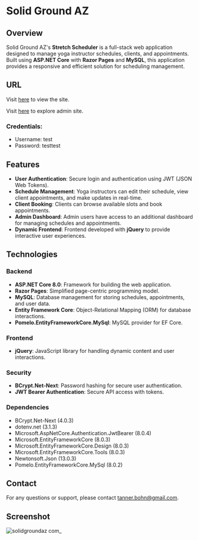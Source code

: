 # Solid Ground AZ

## Overview
Solid Ground AZ's **Stretch Scheduler** is a full-stack web application designed to manage yoga instructor schedules, clients, and appointments. Built using **ASP.NET Core** with **Razor Pages** and **MySQL**, this application provides a responsive and efficient solution for scheduling management.

## URL
Visit [here](https://solidgroundaz.com) to view the site.

Visit [here](https://solidgroundaz.com/admin) to explore admin site.
### Credentials:
- Username: test
- Password: testtest

## Features
- **User Authentication**: Secure login and authentication using JWT (JSON Web Tokens).
- **Schedule Management**: Yoga instructors can edit their schedule, view client appointments, and make updates in real-time.
- **Client Booking**: Clients can browse available slots and book appointments.
- **Admin Dashboard**: Admin users have access to an additional dashboard for managing schedules and appointments.
- **Dynamic Frontend**: Frontend developed with **jQuery** to provide interactive user experiences.

## Technologies
### Backend
- **ASP.NET Core 8.0**: Framework for building the web application.
- **Razor Pages**: Simplified page-centric programming model.
- **MySQL**: Database management for storing schedules, appointments, and user data.
- **Entity Framework Core**: Object-Relational Mapping (ORM) for database interactions.
- **Pomelo.EntityFrameworkCore.MySql**: MySQL provider for EF Core.

### Frontend
- **jQuery**: JavaScript library for handling dynamic content and user interactions.

### Security
- **BCrypt.Net-Next**: Password hashing for secure user authentication.
- **JWT Bearer Authentication**: Secure API access with tokens.

### Dependencies
- BCrypt.Net-Next (4.0.3)
- dotenv.net (3.1.3)
- Microsoft.AspNetCore.Authentication.JwtBearer (8.0.4)
- Microsoft.EntityFrameworkCore (8.0.3)
- Microsoft.EntityFrameworkCore.Design (8.0.3)
- Microsoft.EntityFrameworkCore.Tools (8.0.3)
- Newtonsoft.Json (13.0.3)
- Pomelo.EntityFrameworkCore.MySql (8.0.2)

## Contact

For any questions or support, please contact tanner.bohn@gmail.com.

## Screenshot

![solidgroundaz com_](https://github.com/user-attachments/assets/da699142-8989-40c7-9be5-62a41f4f908c)